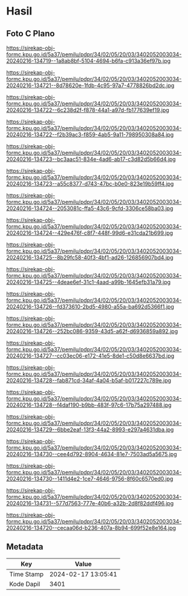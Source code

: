 # Hasil

## Foto C Plano

https://sirekap-obj-formc.kpu.go.id/5a37/pemilu/pdpr/34/02/05/20/03/3402052003034-20240216-134719--1a8ab8bf-5104-4694-b6fa-c913a36ef97b.jpg

https://sirekap-obj-formc.kpu.go.id/5a37/pemilu/pdpr/34/02/05/20/03/3402052003034-20240216-134721--8d78620e-1fdb-4c95-97a7-4778826bd2dc.jpg

https://sirekap-obj-formc.kpu.go.id/5a37/pemilu/pdpr/34/02/05/20/03/3402052003034-20240216-134722--6c238d2f-f878-44a1-a97d-fb177639ef19.jpg

https://sirekap-obj-formc.kpu.go.id/5a37/pemilu/pdpr/34/02/05/20/03/3402052003034-20240216-134722--f2b39ac3-f859-4ab5-9a11-798950308a84.jpg

https://sirekap-obj-formc.kpu.go.id/5a37/pemilu/pdpr/34/02/05/20/03/3402052003034-20240216-134723--bc3aac51-834e-4ad6-ab17-c3d82d5b66d4.jpg

https://sirekap-obj-formc.kpu.go.id/5a37/pemilu/pdpr/34/02/05/20/03/3402052003034-20240216-134723--a55c8377-d743-47bc-b0e0-823e19b59ff4.jpg

https://sirekap-obj-formc.kpu.go.id/5a37/pemilu/pdpr/34/02/05/20/03/3402052003034-20240216-134724--2053081c-ffa5-43c6-9cfd-3306ce58ba03.jpg

https://sirekap-obj-formc.kpu.go.id/5a37/pemilu/pdpr/34/02/05/20/03/3402052003034-20240216-134724--429e476f-c8f7-448f-99d6-e31cda21b699.jpg

https://sirekap-obj-formc.kpu.go.id/5a37/pemilu/pdpr/34/02/05/20/03/3402052003034-20240216-134725--8b29fc58-40f3-4bf1-ad26-126856907bd4.jpg

https://sirekap-obj-formc.kpu.go.id/5a37/pemilu/pdpr/34/02/05/20/03/3402052003034-20240216-134725--4deae6ef-31c1-4aad-a99b-1645efb31a79.jpg

https://sirekap-obj-formc.kpu.go.id/5a37/pemilu/pdpr/34/02/05/20/03/3402052003034-20240216-134726--fd373610-2bd5-4980-a55a-ba692d5366f1.jpg

https://sirekap-obj-formc.kpu.go.id/5a37/pemilu/pdpr/34/02/05/20/03/3402052003034-20240216-134726--252bc086-9359-43d5-a62f-d6936859a892.jpg

https://sirekap-obj-formc.kpu.go.id/5a37/pemilu/pdpr/34/02/05/20/03/3402052003034-20240216-134727--cc03ec06-e172-41e5-8de1-c50d8e6637bd.jpg

https://sirekap-obj-formc.kpu.go.id/5a37/pemilu/pdpr/34/02/05/20/03/3402052003034-20240216-134728--fab871cd-34af-4a04-b5af-b017227c789e.jpg

https://sirekap-obj-formc.kpu.go.id/5a37/pemilu/pdpr/34/02/05/20/03/3402052003034-20240216-134728--f4daf190-b9bb-483f-97c6-17b75a297488.jpg

https://sirekap-obj-formc.kpu.go.id/5a37/pemilu/pdpr/34/02/05/20/03/3402052003034-20240216-134729--6bbe2eaf-13f3-44a2-8993-e297a4631dba.jpg

https://sirekap-obj-formc.kpu.go.id/5a37/pemilu/pdpr/34/02/05/20/03/3402052003034-20240216-134730--cee4d792-8904-4634-81e7-7503ad5a5675.jpg

https://sirekap-obj-formc.kpu.go.id/5a37/pemilu/pdpr/34/02/05/20/03/3402052003034-20240216-134730--1411d4e2-1ce7-4646-9756-8f60c6570ed0.jpg

https://sirekap-obj-formc.kpu.go.id/5a37/pemilu/pdpr/34/02/05/20/03/3402052003034-20240216-134731--577d7563-777e-40b6-a32b-2d8f82ddf496.jpg

https://sirekap-obj-formc.kpu.go.id/5a37/pemilu/pdpr/34/02/05/20/03/3402052003034-20240216-134720--cecaa06d-b236-407a-8b94-699f52e8e164.jpg


## Metadata

| Key        | Value               |
| ---------- | ------------------- |
| Time Stamp | 2024-02-17 13:05:41 |
| Kode Dapil | 3401                |



